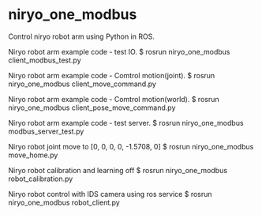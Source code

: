 # niryo_one_modbus
Control niryo robot arm using Python in ROS. 

Niryo robot arm example code - test IO.
$ rosrun niryo_one_modbus client_modbus_test.py

Niryo robot arm example code - Comtrol motion(joint).
$ rosrun niryo_one_modbus client_move_command.py

Niryo robot arm example code - Comtrol motion(world).
$ rosrun niryo_one_modbus client_pose_move_command.py

Niryo robot arm example code - test server.
$ rosrun niryo_one_modbus modbus_server_test.py

Niryo robot joint move to [0, 0, 0, 0, -1.5708, 0]
$ rosrun niryo_one_modbus move_home.py

Niryo robot calibration and learning off
$ rosrun niryo_one_modbus robot_calibration.py

Niryo robot control with IDS camera using ros service
$ rosrun niryo_one_modbus robot_client.py
